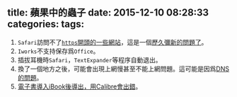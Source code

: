 title: 蘋果中的蟲子
date: 2015-12-10 08:28:33
categories:
tags:
---

1. `Safari`訪問不了[`https`開頭的一些網站][hello5]，這是一個[歷久彌新的問題了][ascsafari1]。
2. `Iworks`不支持保存爲`Office`。
3. 插拔耳機時`Safari`，`TextExpander`等程序自動退出。
4. 換了一個地方之後，可能會出現上網慢甚至不能上網問題。這可能是因爲[DNS的問題][macdns]。
5. [電子書導入iBook後導出，用Calibre會出錯][ibookcalibre]。
 


[ascsafari1]:https://discussions.apple.com/thread/5884595?start=15&tstart=0
[hello5]:https://www.hello1995.com/archives/netease_cloud_music.html#comments
[macdns]: http://bbs.feng.com/read-htm-tid-7609642.html
[ibookcalibre]: https://bugs.launchpad.net/calibre/+bug/1408406
